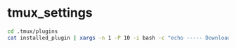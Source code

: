# tmux_settings

```bash
cd .tmux/plugins
cat installed_plugin | xargs -n 1 -P 10 -i bash -c "echo ----- Downloading Vim Plugin : {} -----; git clone https://github.com/{}.git; echo "
```

